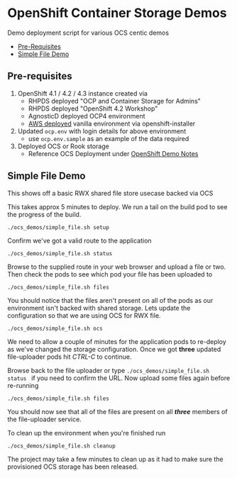 # OpenShift Container Storage Demos
Demo deployment script for various OCS centic demos

* [Pre-Requisites](#pre-requisites)
* [Simple File Demo](#simple-file-demo)

## Pre-requisites
1. OpenShift 4.1 / 4.2 / 4.3 instance created via
    * RHPDS deployed "OCP and Container Storage for Admins"
    * RHPDS deployed "OpenShift 4.2 Workshop"
    * AgnosticD deployed OCP4 environment
    * [AWS deployed](./OpenShiftInstaller.md) vanilla environment via openshift-installer
1. Updated `ocp.env` with login details for above environment
    * use `ocp.env.sample` as an example of the data required
1. Deployed OCS or Rook storage
    * Reference OCS Deployment under [OpenShift Demo Notes](./OpenShiftDemo.md)

## Simple File Demo

This shows off a basic RWX shared file store usecase backed via OCS


This takes approx 5 minutes to deploy. We run a tail on the build pod
to see the progress of the build.

```
./ocs_demos/simple_file.sh setup
```

Confirm we've got a valid route to the application

```
./ocs_demos/simple_file.sh status
```

Browse to the supplied route in your web browser and upload a file
or two. Then check the pods to see which pod your file has been
uploaded to

```
./ocs_demos/simple_file.sh files
```

You should notice that the files aren't present on all of the pods as
our environment isn't backed with shared storage. Lets update the
configuration so that we are using OCS for RWX file.

```
./ocs_demos/simple_file.sh ocs
```

We need to allow a couple of minutes for the application pods to
re-deploy as we've changed the storage configuration. Once we got
**three** updated file-uploader pods hit *CTRL-C* to continue.

Browse back to the file uploader or type
```./ocs_demos/simple_file.sh status ```
if you need to confirm the URL.
Now upload some files again before re-running

```
./ocs_demos/simple_file.sh files
```

You should now see that all of the files are present on all ***three***
members of the file-uploader service.

To clean up the environment when you're finished run

```
./ocs_demos/simple_file.sh cleanup
```

The project may take a few minutes to clean up as it had to make sure
the provisioned OCS storage has been released.
